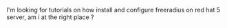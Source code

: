 I'm looking for tutorials on how install and configure freeradius on red hat 5 server, am i at the right place ?
